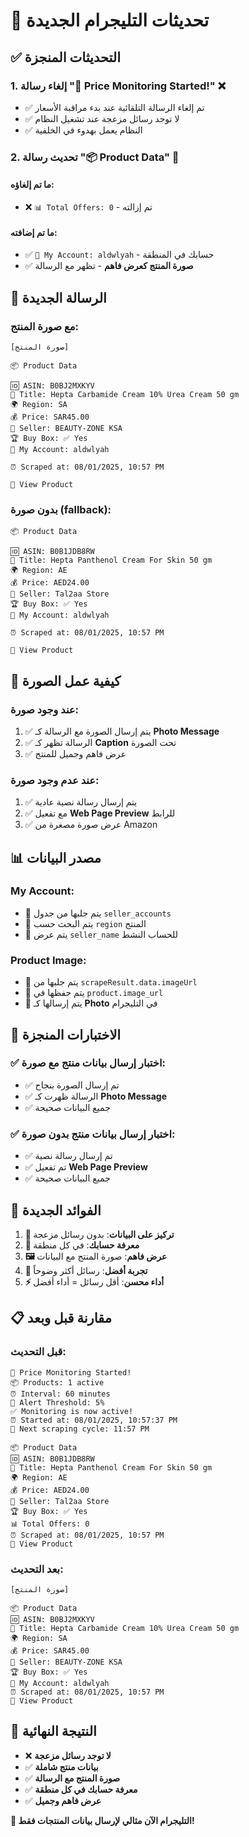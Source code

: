 # 📱 تحديثات التليجرام الجديدة

## ✅ **التحديثات المنجزة**

### 1. **إلغاء رسالة "🚀 Price Monitoring Started!"** ❌
- ✅ تم إلغاء الرسالة التلقائية عند بدء مراقبة الأسعار
- ✅ لا توجد رسائل مزعجة عند تشغيل النظام
- ✅ النظام يعمل بهدوء في الخلفية

### 2. **تحديث رسالة "📦 Product Data"** 🔄

#### **ما تم إلغاؤه:**
- ❌ `📊 Total Offers: 0` - تم إزالته

#### **ما تم إضافته:**
- ✅ `👤 My Account: aldwlyah` - حسابك في المنطقة
- ✅ **صورة المنتج كعرض فاهم** - تظهر مع الرسالة

## 📱 **الرسالة الجديدة**

### **مع صورة المنتج:**
```
[صورة المنتج]

📦 Product Data

🆔 ASIN: B0BJ2MXKYV
📝 Title: Hepta Carbamide Cream 10% Urea Cream 50 gm
🌍 Region: SA
💰 Price: SAR45.00
👤 Seller: BEAUTY-ZONE KSA
🏆 Buy Box: ✅ Yes
👤 My Account: aldwlyah

⏰ Scraped at: 08/01/2025, 10:57 PM

🔗 View Product
```

### **بدون صورة (fallback):**
```
📦 Product Data

🆔 ASIN: B0B1JDB8RW
📝 Title: Hepta Panthenol Cream For Skin 50 gm
🌍 Region: AE
💰 Price: AED24.00
👤 Seller: Tal2aa Store
🏆 Buy Box: ✅ Yes
👤 My Account: aldwlyah

⏰ Scraped at: 08/01/2025, 10:57 PM

🔗 View Product
```

## 🔧 **كيفية عمل الصورة**

### **عند وجود صورة:**
1. ✅ يتم إرسال الصورة مع الرسالة كـ **Photo Message**
2. ✅ الرسالة تظهر كـ **Caption** تحت الصورة
3. ✅ عرض فاهم وجميل للمنتج

### **عند عدم وجود صورة:**
1. ✅ يتم إرسال رسالة نصية عادية
2. ✅ مع تفعيل **Web Page Preview** للرابط
3. ✅ عرض صورة مصغرة من Amazon

## 📊 **مصدر البيانات**

### **My Account:**
- 📍 يتم جلبها من جدول `seller_accounts`
- 📍 يتم البحث حسب `region` المنتج
- 📍 يتم عرض `seller_name` للحساب النشط

### **Product Image:**
- 📍 يتم جلبها من `scrapeResult.data.imageUrl`
- 📍 يتم حفظها في `product.image_url`
- 📍 يتم إرسالها كـ **Photo** في التليجرام

## 🧪 **الاختبارات المنجزة**

### ✅ **اختبار إرسال بيانات منتج مع صورة:**
- ✅ تم إرسال الصورة بنجاح
- ✅ الرسالة ظهرت كـ **Photo Message**
- ✅ جميع البيانات صحيحة

### ✅ **اختبار إرسال بيانات منتج بدون صورة:**
- ✅ تم إرسال رسالة نصية
- ✅ تم تفعيل **Web Page Preview**
- ✅ جميع البيانات صحيحة

## 🚀 **الفوائد الجديدة**

1. **🎯 تركيز على البيانات**: بدون رسائل مزعجة
2. **👤 معرفة حسابك**: في كل منطقة
3. **🖼️ عرض فاهم**: صورة المنتج مع البيانات
4. **📱 تجربة أفضل**: رسائل أكثر وضوحاً
5. **⚡ أداء محسن**: أقل رسائل = أداء أفضل

## 📋 **مقارنة قبل وبعد**

### **قبل التحديث:**
```
🚀 Price Monitoring Started!
📦 Products: 1 active
⏰ Interval: 60 minutes
🎯 Alert Threshold: 5%
✅ Monitoring is now active!
⏰ Started at: 08/01/2025, 10:57:37 PM
🔄 Next scraping cycle: 11:57 PM

📦 Product Data
🆔 ASIN: B0B1JDB8RW
📝 Title: Hepta Panthenol Cream For Skin 50 gm
🌍 Region: AE
💰 Price: AED24.00
👤 Seller: Tal2aa Store
🏆 Buy Box: ✅ Yes
📊 Total Offers: 0
⏰ Scraped at: 08/01/2025, 10:57 PM
🔗 View Product
```

### **بعد التحديث:**
```
[صورة المنتج]

📦 Product Data
🆔 ASIN: B0BJ2MXKYV
📝 Title: Hepta Carbamide Cream 10% Urea Cream 50 gm
🌍 Region: SA
💰 Price: SAR45.00
👤 Seller: BEAUTY-ZONE KSA
🏆 Buy Box: ✅ Yes
👤 My Account: aldwlyah
⏰ Scraped at: 08/01/2025, 10:57 PM
🔗 View Product
```

## 🎯 **النتيجة النهائية**

- ❌ **لا توجد رسائل مزعجة**
- ✅ **بيانات منتج شاملة**
- ✅ **صورة المنتج مع الرسالة**
- ✅ **معرفة حسابك في كل منطقة**
- ✅ **عرض فاهم وجميل**

**🎉 التليجرام الآن مثالي لإرسال بيانات المنتجات فقط!** 